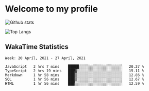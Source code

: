 # Welcome to my profile

![Github stats](https://github-readme-stats.vercel.app/api?username=xinthose&show_icons=true&theme=radical&count_private=true)

![Top Langs](https://github-readme-stats.vercel.app/api/top-langs/?username=xinthose)

## WakaTime Statistics
<!--START_SECTION:waka-->
```text
Week: 20 April, 2021 - 27 April, 2021

JavaScript   3 hrs 7 mins    █████░░░░░░░░░░░░░░░░░░░░   20.27 % 
TypeScript   2 hrs 19 mins   ███▓░░░░░░░░░░░░░░░░░░░░░   15.11 % 
Markdown     1 hr 58 mins    ███▒░░░░░░░░░░░░░░░░░░░░░   12.86 % 
SQL          1 hr 56 mins    ███▒░░░░░░░░░░░░░░░░░░░░░   12.67 % 
HTML         1 hr 56 mins    ███░░░░░░░░░░░░░░░░░░░░░░   12.59 % 
```
<!--END_SECTION:waka-->
